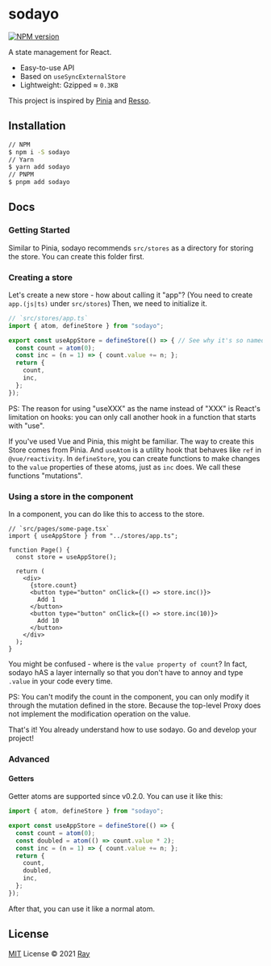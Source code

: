# sodayo

[![NPM version](https://img.shields.io/npm/v/sodayo?color=a1b858&label=)](https://www.npmjs.com/package/sodayo)

A state management for React.

- Easy-to-use API
- Based on `useSyncExternalStore`
- Lightweight: Gzipped ≈ `0.3KB`

This project is inspired by [Pinia](https://github.com/vuejs/pinia) and [Resso](https://github.com/nanxiaobei/resso).

## Installation
```bash
// NPM
$ npm i -S sodayo
// Yarn
$ yarn add sodayo
// PNPM
$ pnpm add sodayo
```

## Docs

### Getting Started
Similar to Pinia, sodayo recommends `src/stores` as a directory for storing the store. You can create this folder first.

### Creating a store

Let's create a new store - how about calling it "app"? (You need to create `app.(js|ts)` under `src/stores`)
Then, we need to initialize it.

```ts
// `src/stores/app.ts`
import { atom, defineStore } from "sodayo";

export const useAppStore = defineStore(() => { // See why it's so named below
  const count = atom(0);
  const inc = (n = 1) => { count.value += n; };
  return {
    count,
    inc,
  };
});
```

PS: The reason for using "useXXX" as the name instead of "XXX" is React's limitation on hooks: you can only call another hook in a function that starts with "use".

If you've used Vue and Pinia, this might be familiar. The way to create this Store comes from Pinia. And `useAtom` is a utility hook that behaves like  `ref` in `@vue/reactivity`. In `defineStore`, you can create functions to make changes to the `value` properties of these atoms, just as `inc` does. We call these functions "mutations".

### Using a store in the component

In a component, you can do like this to access to the store.

```tsx
// `src/pages/some-page.tsx`
import { useAppStore } from "../stores/app.ts";

function Page() {
  const store = useAppStore();

  return (
    <div>
      {store.count}
      <button type="button" onClick={() => store.inc()}>
        Add 1
      </button>
      <button type="button" onClick={() => store.inc(10)}>
        Add 10
      </button>
    </div>
  );
}
```

You might be confused - where is the `value property of count`? In fact, sodayo hAS a layer internally so that you don't have to annoy and type `.value` in your code every time. 

PS: You can't modify the count in the component, you can only modify it through the mutation defined in the store. Because the top-level Proxy does not implement the modification operation on the value.

That's it! You already understand how to use sodayo. Go and develop your project!

### Advanced

#### Getters

Getter atoms are supported since v0.2.0. You can use it like this:
```ts
import { atom, defineStore } from "sodayo";

export const useAppStore = defineStore(() => {
  const count = atom(0);
  const doubled = atom(() => count.value * 2);
  const inc = (n = 1) => { count.value += n; };
  return {
    count,
    doubled,
    inc,
  };
});
````
After that, you can use it like a normal atom.

## License

[MIT](./LICENSE) License © 2021 [Ray](https://github.com/so1ve)
